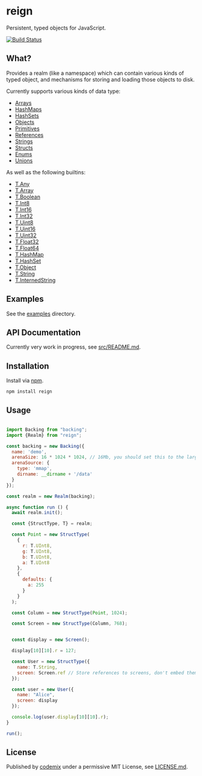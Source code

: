 # reign
Persistent, typed objects for JavaScript.

[![Build Status](https://travis-ci.org/codemix/reign.svg?branch=master)](https://travis-ci.org/codemix/reign)

## What?

Provides a realm (like a namespace) which can contain various kinds of typed object, and mechanisms for
storing and loading those objects to disk.

Currently supports various kinds of data type:

* [Arrays](./src/type-class/array-type)
* [HashMaps](./src/type-class/hash-map-type)
* [HashSets](./src/type-class/hash-set-type)
* [Objects](./src/type-class/object-type)
* [Primitives](./src/type-class/primitive-type)
* [References](./src/type-class/reference-type)
* [Strings](./src/type-class/string-type)
* [Structs](./src/type-class/struct-type)
* [Enums](./src/type-class/enum-type)
* [Unions](./src/type-class/union-type)

As well as the following builtins:

* [T.Any](./src/builtins/any)
* [T.Array](./src/builtins/array)
* [T.Boolean](./src/builtins/boolean)
* [T.Int8](./src/builtins/int8)
* [T.Int16](./src/builtins/int16)
* [T.Int32](./src/builtins/int32)
* [T.Uint8](./src/builtins/uint8)
* [T.Uint16](./src/builtins/uint16)
* [T.Uint32](./src/builtins/uint32)
* [T.Float32](./src/builtins/float32)
* [T.Float64](./src/builtins/float64)
* [T.HashMap](./src/builtins/hash-map)
* [T.HashSet](./src/builtins/hash-set)
* [T.Object](./src/builtins/object)
* [T.String](./src/builtins/string)
* [T.InternedString](./src/builtins/interned-string)


## Examples

See the [examples](./examples) directory.

## API Documentation

Currently very work in progress, see [src/README.md](./src/README.md).

## Installation

Install via [npm](https://npmjs.org/package/reign).
```sh
npm install reign
```

## Usage

```js

import Backing from "backing";
import {Realm} from "reign";

const backing = new Backing({
  name: 'demo',
  arenaSize: 16 * 1024 * 1024, // 16Mb, you should set this to the largest possible value for your environment, up to 2Gb.
  arenaSource: {
    type: 'mmap',
    dirname: __dirname + '/data'
  }
});

const realm = new Realm(backing);

async function run () {
  await realm.init();

  const {StructType, T} = realm;

  const Point = new StructType(
    {
      r: T.UInt8,
      g: T.UInt8,
      b: T.UInt8,
      a: T.UInt8
    },
    {
      defaults: {
        a: 255
      }
    }
  );

  const Column = new StructType(Point, 1024);

  const Screen = new StructType(Column, 768);


  const display = new Screen();

  display[10][10].r = 127;

  const User = new StructType({
    name: T.String,
    screen: Screen.ref // Store references to screens, don't embed them
  });

  const user = new User({
    name: "Alice",
    screen: display
  });

  console.log(user.display[10][10].r);
}

run();

```


## License

Published by [codemix](http://codemix.com/) under a permissive MIT License, see [LICENSE.md](./LICENSE.md).
